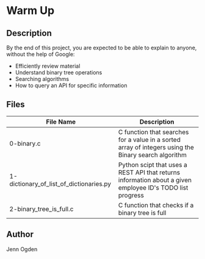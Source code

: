 # Warm Up
## Description
By the end of this project, you are expected to be able to explain to anyone, without the help of Google:
* Efficiently review material
* Understand binary tree operations
* Searching algorithms
* How to query an API for specific information

## Files
| File Name | Description |
| --------- | ----------- |
| 0-binary.c | C function that searches for a value in a sorted array of integers using the Binary search algorithm |
| 1-dictionary_of_list_of_dictionaries.py | Python scipt that uses a REST API that returns information about a given employee ID's TODO list progress |
| 2-binary_tree_is_full.c | C function that checks if a binary tree is full |

## Author
Jenn Ogden
